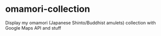 # omamori-collection
Display my omamori (Japanese Shinto/Buddhist amulets) collection with Google Maps API and stuff
